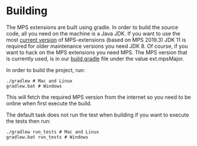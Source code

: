 # Building
The MPS extensions are built using gradle. In order to build the source code, all you need on the machine is a Java JDK.
If you want to use the most [current version](https://github.com/JetBrains/MPS-extensions/blob/master/docs/index.md#current-versions) of MPS-extensions (based on MPS 2019.3) JDK 11 is required for older maintenance versions you need JDK 8. 
Of course, if you want to hack on the MPS extensions you need MPS. The MPS version that is currently used, is in our [build.gradle](https://github.com/JetBrains/MPS-extensions/blob/2ccebf081f214a21431a7c158b064df96ca036fd/build.gradle#L80) file under the value ext.mpsMajor.

In order to build the project, run:

```
./gradlew # Mac and Linux
gradlew.bat # Windows
```

This will fetch the required MPS version from the internet so you need to be online when first execute the build.

The default task does not run the test when building if you want to execute the tests then run: 

```
./gradlew run_tests # Mac and Linux
gradlew.bat run_tests # Windows
```


